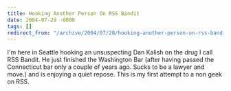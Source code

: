 ```yaml
---
title: Hooking Another Person On RSS Bandit
date: 2004-07-29 -0800
tags: []
redirect_from: "/archive/2004/07/28/hooking-another-person-on-rss-bandit.aspx/"
---
```


I'm here in Seattle hooking an unsuspecting Dan Kalish on the drug I
call RSS Bandit. He just finished the Washington Bar (after having
passed the Connecticut bar only a couple of years ago. Sucks to be a
lawyer and move.) and is enjoying a quiet repose. This is my first
attempt to a non geek on RSS.

